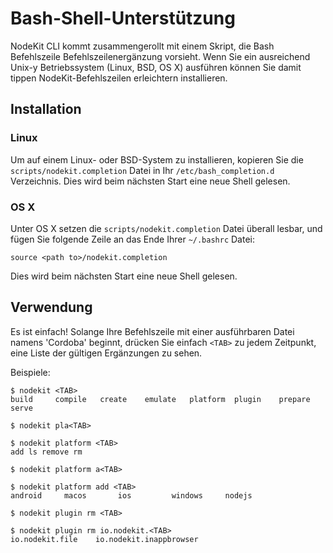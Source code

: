 <!--
#
# Licensed to OffGrid Networks (OGN) under one
# or more contributor license agreements.  See the NOTICE file
# distributed with this work for additional information
# regarding copyright ownership.  OGN licenses this file
# to you under the Apache License, Version 2.0 (the
# "License"); you may not use this file except in compliance
# with the License.  You may obtain a copy of the License at
# 
# http://apache.org/licenses/LICENSE-2.0
# 
# Unless required by applicable law or agreed to in writing,
# software distributed under the License is distributed on an
# "AS IS" BASIS, WITHOUT WARRANTIES OR CONDITIONS OF ANY
#  KIND, either express or implied.  See the License for the
# specific language governing permissions and limitations
# under the License.
#
-->

# Bash-Shell-Unterstützung

NodeKit CLI kommt zusammengerollt mit einem Skript, die Bash Befehlszeile Befehlszeilenergänzung vorsieht. Wenn Sie ein ausreichend Unix-y Betriebssystem (Linux, BSD, OS X) ausführen können Sie damit tippen NodeKit-Befehlszeilen erleichtern installieren.

## Installation

### Linux

Um auf einem Linux- oder BSD-System zu installieren, kopieren Sie die `scripts/nodekit.completion` Datei in Ihr `/etc/bash_completion.d` Verzeichnis. Dies wird beim nächsten Start eine neue Shell gelesen.

### OS X

Unter OS X setzen die `scripts/nodekit.completion` Datei überall lesbar, und fügen Sie folgende Zeile an das Ende Ihrer `~/.bashrc` Datei:

    source <path to>/nodekit.completion
    

Dies wird beim nächsten Start eine neue Shell gelesen.

## Verwendung

Es ist einfach! Solange Ihre Befehlszeile mit einer ausführbaren Datei namens 'Cordoba' beginnt, drücken Sie einfach `<TAB>` zu jedem Zeitpunkt, eine Liste der gültigen Ergänzungen zu sehen.

Beispiele:

    $ nodekit <TAB>
    build     compile   create    emulate   platform  plugin    prepare   serve
    
    $ nodekit pla<TAB>
    
    $ nodekit platform <TAB>
    add ls remove rm
    
    $ nodekit platform a<TAB>
    
    $ nodekit platform add <TAB>
    android     macos       ios         windows     nodejs
    
    $ nodekit plugin rm <TAB>
    
    $ nodekit plugin rm io.nodekit.<TAB>
    io.nodekit.file    io.nodekit.inappbrowser